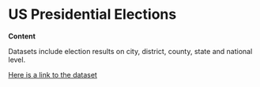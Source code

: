 # US Presidential Elections
**Content**

Datasets include election results on city, district, county, state and national level.

[Here is a link to the dataset](https://www.kaggle.com/tunguz/us-elections-dataset)
